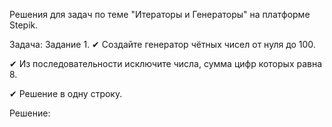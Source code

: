 Решения для задач по теме "Итераторы и Генераторы" на платформе Stepik.

Задача:
Задание 1.
✔ Создайте генератор чётных чисел от нуля до 100.

✔ Из последовательности исключите
числа, сумма цифр которых равна 8.

✔ Решение в одну строку.

Решение: 
